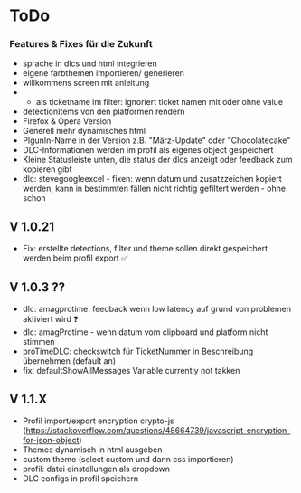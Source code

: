 # ToDo

### Features & Fixes für die Zukunft
 
- sprache in dlcs und html integrieren
- eigene farbthemen importieren/ generieren
- willkommens screen mit anleitung
- * als ticketname im filter: ignoriert ticket namen mit oder ohne value
- detectionItems von den platformen rendern
- Firefox & Opera Version
- Generell mehr dynamisches html
- PlgunIn-Name in der Version z.B. "März-Update" oder "Chocolatecake"
- DLC-Informationen werden im profil als eigenes object gespeichert
- Kleine Statusleiste unten, die status der dlcs anzeigt oder feedback zum kopieren gibt
- dlc: stevegoogleexcel - fixen: wenn datum und zusatzzeichen kopiert werden, kann in bestimmten fällen nicht richtig gefiltert werden - ohne schon

## V 1.0.21
- Fix: erstellte detections, filter und theme sollen direkt gespeichert werden beim profil export ✅

## V 1.0.3 ??
- dlc: amagprotime: feedback wenn low latency auf grund von problemen aktiviert wird ❓
- dlc: amagProtime - wenn datum vom clipboard und platform nicht stimmen
- proTimeDLC: checkswitch für TicketNummer in Beschreibung übernehmen (default an)
- fix: defaultShowAllMessages Variable currently not takken

## V 1.1.X
- Profil import/export encryption
crypto-js (https://stackoverflow.com/questions/48664739/javascript-encryption-for-json-object)
- Themes dynamisch in html ausgeben
- custom theme (select custom und dann css importieren)
- profil: datei einstellungen als dropdown
- DLC configs in profil speichern